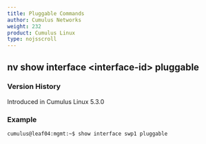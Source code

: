 ```yaml
---
title: Pluggable Commands
author: Cumulus Networks
weight: 232
product: Cumulus Linux
type: nojsscroll
---
```

## nv show interface \<interface-id\> pluggable

### Version History

Introduced in Cumulus Linux 5.3.0

### Example

```
cumulus@leaf04:mgmt:~$ show interface swp1 pluggable
```
